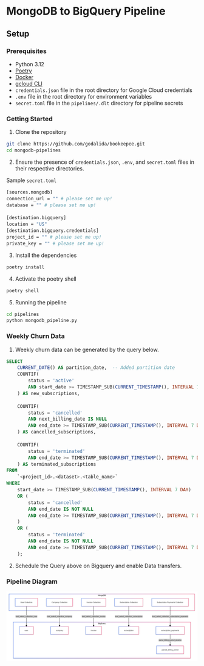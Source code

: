 # MongoDB to BigQuery Pipeline
## Setup

### Prerequisites
- Python 3.12
- [Poetry](https://python-poetry.org/docs/#installation)  
- [Docker](https://www.docker.com/products/docker-desktop/)
- [gcloud CLI](https://cloud.google.com/sdk/gcloud)
- `credentials.json` file in the root directory for Google Cloud credentials
- `.env` file in the root directory for environment variables
- `secret.toml` file in the `pipelines/.dlt` directory for pipeline secrets

### Getting Started

1. Clone the repository

```bash
git clone https://github.com/godalida/bookeepee.git
cd mongodb-pipelines
```
2. Ensure the presence of `credentials.json`, `.env`, and `secret.toml` files in their respective directories.

Sample `secret.toml`
```bash
[sources.mongodb]
connection_url = "" # please set me up!
database = "" # please set me up!

[destination.bigquery]
location = "US"
[destination.bigquery.credentials]
project_id = "" # please set me up!
private_key = "" # please set me up!
```
3. Install the dependencies
```bash
poetry install
```

4. Activate the poetry shell

```bash
poetry shell
```

5. Running the pipeline

```bash
cd pipelines
python mongodb_pipeline.py
```

### Weekly Churn Data
1. Weekly churn data can be generated by the query below.
```sql
SELECT
    CURRENT_DATE() AS partition_date,  -- Added partition date
    COUNTIF(
        status = 'active' 
        AND start_date >= TIMESTAMP_SUB(CURRENT_TIMESTAMP(), INTERVAL 7 DAY)
    ) AS new_subscriptions,
    
    COUNTIF(
        status = 'cancelled' 
        AND next_billing_date IS NULL
        AND end_date >= TIMESTAMP_SUB(CURRENT_TIMESTAMP(), INTERVAL 7 DAY)
    ) AS cancelled_subscriptions,
    
    COUNTIF(
        status = 'terminated' 
        AND end_date >= TIMESTAMP_SUB(CURRENT_TIMESTAMP(), INTERVAL 7 DAY)
    ) AS terminated_subscriptions
FROM
    `<project_id>.<dataset>.<table_name>`
WHERE
    start_date >= TIMESTAMP_SUB(CURRENT_TIMESTAMP(), INTERVAL 7 DAY)
    OR (
        status = 'cancelled' 
        AND end_date IS NOT NULL 
        AND end_date >= TIMESTAMP_SUB(CURRENT_TIMESTAMP(), INTERVAL 7 DAY)
    )
    OR (
        status = 'terminated' 
        AND end_date IS NOT NULL 
        AND end_date >= TIMESTAMP_SUB(CURRENT_TIMESTAMP(), INTERVAL 7 DAY)
    );
```
2. Schedule the Query above on Bigquery and enable Data transfers.

### Pipeline Diagram
![Pipeline Diagram](pipeline-diagram.png)